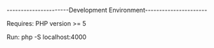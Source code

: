 ----------------------Development Environment----------------------

Requires: PHP version >= 5

Run: php -S localhost:4000




